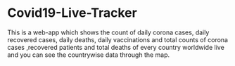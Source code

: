 # Covid19-Live-Tracker
This is a web-app which shows the count of daily corona cases, daily recovered cases, daily deaths, daily vaccinations and total counts of corona cases ,recovered patients and total deaths of every  country worldwide live and you can see the countrywise data through the map.
